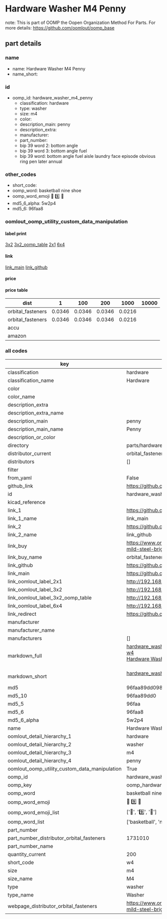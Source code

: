 # Hardware Washer M4 Penny  

note: This is part of OOMP the Oopen Organization Method For Parts. For more details: https://github.com/oomlout/oomp_base

##  part details
  







### name
* name: Hardware Washer M4 Penny
* name_short: 
### id
* oomp_id: hardware_washer_m4_penny
  * classification: hardware
  * type: washer
  * size: m4
  * color: 
  * description_main: penny
  * description_extra: 
  * manufacturer: 
  * part_number: 
  * bip 39 word 2: bottom angle
  * bip 39 word 3: bottom angle fuel
  * bip 39 word: bottom angle fuel aisle laundry face episode obvious ring pen later annual

### other_codes
* short_code: 
* oomp_word: basketball nine shoe
* oomp_word_emoji :basketball: :nine: :shoe:
* md5_6_alpha: 5w2p4
* md5_6: 96faa8






### oomlout_oomp_utility_custom_data_manipulation
#### label print
[3x2](http://192.168.1.245:1112/?label=oomp%205w2p4)
[3x2_oomp_table](http://192.168.1.108:1112/?label=oomp%205w2p4)
[2x1](http://192.168.1.242:1112/?label=oomp%205w2p4)
[6x4](http://192.168.1.55:1112/?label=oomp%205w2p4)    

#### link

[link_main](https://github.com/oomlout/oomlout_oomp_version_1_messy/tree/main/parts/hardware_washer_m4_penny) [link_github](https://github.com/oomlout/oomlout_oomp_version_1_messy/tree/main/parts/hardware_washer_m4_penny)                             

#### price

#### price table
| dist | 1 | 100 | 200 | 1000 | 10000 |
|------|---|-----|-----|------|-------|
| orbital_fasteners | 0.0346 | 0.0346 | 0.0346 | 0.0216 |  |
| orbital_fasteners | 0.0346 | 0.0346 | 0.0346 | 0.0216 |  | 
| accu |  |  |  |  |  | 
| amazon |  |  |  |  |  | 















### all codes 
| key | value |  
| --- | --- |  
| classification | hardware |  
| classification_name | Hardware |  
| color |  |  
| color_name |  |  
| description_extra |  |  
| description_extra_name |  |  
| description_main | penny |  
| description_main_name | Penny |  
| description_or_color |   |  
| directory | parts/hardware_washer_m4_penny |  
| distributor_current | orbital_fasteners |  
| distributors | [] |  
| filter |  |  
| from_yaml | False |  
| github_link | https://github.com/oomlout/oomlout_oomp_part_src/tree/main/parts/hardware_washer_m4_penny |  
| id | hardware_washer_m4_penny |  
| kicad_reference |  |  
| link_1 | https://github.com/oomlout/oomlout_oomp_version_1_messy/tree/main/parts/hardware_washer_m4_penny |  
| link_1_name | link_main |  
| link_2 | https://github.com/oomlout/oomlout_oomp_version_1_messy/tree/main/parts/hardware_washer_m4_penny |  
| link_2_name | link_github |  
| link_buy | https://www.orbitalfasteners.co.uk/products/m4-x-14-x-0-80mm-penny-mudguard-repair-washer-mild-steel-bright-zinc-plated-din-9021 |  
| link_buy_name | orbital_fasteners |  
| link_github | https://github.com/oomlout/oomlout_oomp_version_1_messy/tree/main/parts/hardware_washer_m4_penny |  
| link_main | https://github.com/oomlout/oomlout_oomp_version_1_messy/tree/main/parts/hardware_washer_m4_penny |  
| link_oomlout_label_2x1 | http://192.168.1.242:1112/?label=oomp%205w2p4 |  
| link_oomlout_label_3x2 | http://192.168.1.245:1112/?label=oomp%205w2p4 |  
| link_oomlout_label_3x2_oomp_table | http://192.168.1.108:1112/?label=oomp%205w2p4 |  
| link_oomlout_label_6x4 | http://192.168.1.55:1112/?label=oomp%205w2p4 |  
| link_redirect | https://github.com/oomlout/oomlout_oomp_version_1_messy/tree/main/parts/hardware_washer_m4_penny |  
| manufacturer |  |  
| manufacturer_name |  |  
| manufacturers | [] |  
| markdown_full | [hardware_washer_m4_penny](none)<br>[w4](none)<br>[Hardware Washer M4 Penny](none)<br><br> |  
| markdown_short | [hardware_washer_m4_penny](none)<br><br> |  
| md5 | 96faa89dd098a97d463ed05abbc230d2 |  
| md5_10 | 96faa89dd0 |  
| md5_5 | 96faa |  
| md5_6 | 96faa8 |  
| md5_6_alpha | 5w2p4 |  
| name | Hardware Washer M4 Penny |  
| oomlout_detail_hierarchy_1 | hardware |  
| oomlout_detail_hierarchy_2 | washer |  
| oomlout_detail_hierarchy_3 | m4 |  
| oomlout_detail_hierarchy_4 | penny |  
| oomlout_oomp_utility_custom_data_manipulation | True |  
| oomp_id | hardware_washer_m4_penny |  
| oomp_key | oomp_hardware_washer_m4_penny |  
| oomp_word | basketball nine shoe |  
| oomp_word_emoji | :basketball: :nine: :shoe: |  
| oomp_word_emoji_list | [':basketball:', ':nine:', ':shoe:'] |  
| oomp_word_list | ['basketball', 'nine', 'shoe'] |  
| part_number |  |  
| part_number_distributor_orbital_fasteners | 1731010 |  
| part_number_name |  |  
| quantity_current | 200 |  
| short_code | w4 |  
| size | m4 |  
| size_name | M4 |  
| type | washer |  
| type_name | Washer |  
| webpage_distributor_orbital_fasteners | https://www.orbitalfasteners.co.uk/products/m4-x-14-x-0-80mm-penny-mudguard-repair-washer-mild-steel-bright-zinc-plated-din-9021 |  
